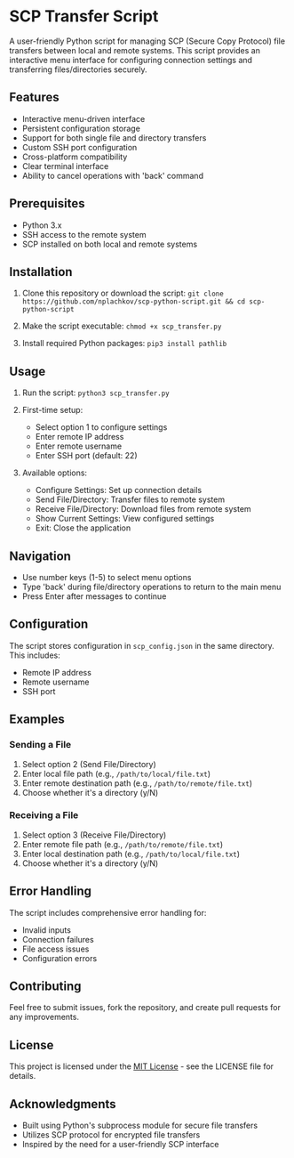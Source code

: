 # SCP Transfer Script

A user-friendly Python script for managing SCP (Secure Copy Protocol) file transfers between local and remote systems. This script provides an interactive menu interface for configuring connection settings and transferring files/directories securely.

## Features

- Interactive menu-driven interface
- Persistent configuration storage
- Support for both single file and directory transfers
- Custom SSH port configuration
- Cross-platform compatibility
- Clear terminal interface
- Ability to cancel operations with 'back' command

## Prerequisites

- Python 3.x
- SSH access to the remote system
- SCP installed on both local and remote systems

## Installation

1. Clone this repository or download the script:
``git clone https://github.com/nplachkov/scp-python-script.git && cd scp-python-script``

2. Make the script executable:
``chmod +x scp_transfer.py``

3. Install required Python packages:
``pip3 install pathlib``

## Usage

1. Run the script:
``python3 scp_transfer.py``

2. First-time setup:
   - Select option 1 to configure settings
   - Enter remote IP address
   - Enter remote username
   - Enter SSH port (default: 22)

3. Available options:
   - Configure Settings: Set up connection details
   - Send File/Directory: Transfer files to remote system
   - Receive File/Directory: Download files from remote system
   - Show Current Settings: View configured settings
   - Exit: Close the application

## Navigation

- Use number keys (1-5) to select menu options
- Type 'back' during file/directory operations to return to the main menu
- Press Enter after messages to continue

## Configuration

The script stores configuration in `scp_config.json` in the same directory. This includes:
- Remote IP address
- Remote username
- SSH port

## Examples

### Sending a File
1. Select option 2 (Send File/Directory)
2. Enter local file path (e.g., `/path/to/local/file.txt`)
3. Enter remote destination path (e.g., `/path/to/remote/file.txt`)
4. Choose whether it's a directory (y/N)

### Receiving a File
1. Select option 3 (Receive File/Directory)
2. Enter remote file path (e.g., `/path/to/remote/file.txt`)
3. Enter local destination path (e.g., `/path/to/local/file.txt`)
4. Choose whether it's a directory (y/N)

## Error Handling

The script includes comprehensive error handling for:
- Invalid inputs
- Connection failures
- File access issues
- Configuration errors

## Contributing

Feel free to submit issues, fork the repository, and create pull requests for any improvements.

## License

This project is licensed under the [MIT License](https://github.com/git/git-scm.com/blob/main/MIT-LICENSE.txt) - see the LICENSE file for details.

## Acknowledgments

- Built using Python's subprocess module for secure file transfers
- Utilizes SCP protocol for encrypted file transfers
- Inspired by the need for a user-friendly SCP interface
